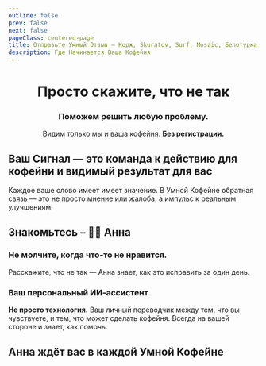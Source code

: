 ```yaml
---
outline: false
prev: false
next: false
pageClass: centered-page
title: Отправьте Умный Отзыв – Корж, Skuratov, Surf, Mosaic, Белотурка, Кэрри
description: Где Начинается Ваша Кофейня
---
```

<div align="center">

# Просто скажите, что не так
### Поможем решить любую проблему. 
Видим только мы и ваша кофейня. **Без регистрации.**<br>

</div>

<CoffeePointsSMR />

## Ваш Сигнал — это команда к действию для кофейни и видимый результат для вас

<SignalSteps />

Каждое ваше слово имеет имеет значение. В Умной Кофейне обратная связь — это не просто мнение или жалоба, а импульс к реальным улучшениям.

<SignalsYandexVSSignal />

## Знакомьтесь – 🦸‍♀️ Анна 

### Не молчите, когда что-то не нравится.
Расскажите, что не так — Анна знает, как это исправить за один день.

<AnnaWithYou />

### Ваш персональный ИИ-ассистент

**Не просто технология.** Ваш личный переводчик между тем, что вы чувствуете, и тем, что может сделать кофейня. Всегда на вашей стороне и знает, как помочь.

<AnnaSpecsSignal />

## Анна ждёт вас в каждой Умной Кофейне

<AnnaFeelThePower />

